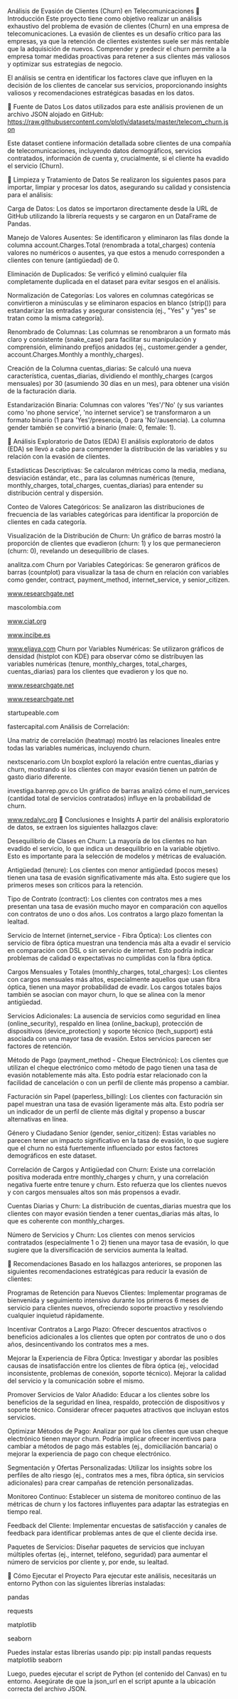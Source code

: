 Análisis de Evasión de Clientes (Churn) en Telecomunicaciones
🔹 Introducción
Este proyecto tiene como objetivo realizar un análisis exhaustivo del problema de evasión de clientes (Churn) en una empresa de telecomunicaciones. La evasión de clientes es un desafío crítico para las empresas, ya que la retención de clientes existentes suele ser más rentable que la adquisición de nuevos. Comprender y predecir el churn permite a la empresa tomar medidas proactivas para retener a sus clientes más valiosos y optimizar sus estrategias de negocio.

El análisis se centra en identificar los factores clave que influyen en la decisión de los clientes de cancelar sus servicios, proporcionando insights valiosos y recomendaciones estratégicas basadas en los datos.

🔹 Fuente de Datos
Los datos utilizados para este análisis provienen de un archivo JSON alojado en GitHub:
https://raw.githubusercontent.com/plotly/datasets/master/telecom_churn.json

Este dataset contiene información detallada sobre clientes de una compañía de telecomunicaciones, incluyendo datos demográficos, servicios contratados, información de cuenta y, crucialmente, si el cliente ha evadido el servicio (Churn).

🔹 Limpieza y Tratamiento de Datos
Se realizaron los siguientes pasos para importar, limpiar y procesar los datos, asegurando su calidad y consistencia para el análisis:

Carga de Datos: Los datos se importaron directamente desde la URL de GitHub utilizando la librería requests y se cargaron en un DataFrame de Pandas.

Manejo de Valores Ausentes: Se identificaron y eliminaron las filas donde la columna account.Charges.Total (renombrada a total_charges) contenía valores no numéricos o ausentes, ya que estos a menudo corresponden a clientes con tenure (antigüedad) de 0.

Eliminación de Duplicados: Se verificó y eliminó cualquier fila completamente duplicada en el dataset para evitar sesgos en el análisis.

Normalización de Categorías: Los valores en columnas categóricas se convirtieron a minúsculas y se eliminaron espacios en blanco (strip()) para estandarizar las entradas y asegurar consistencia (ej., "Yes" y "yes" se tratan como la misma categoría).

Renombrado de Columnas: Las columnas se renombraron a un formato más claro y consistente (snake_case) para facilitar su manipulación y comprensión, eliminando prefijos anidados (ej., customer.gender a gender, account.Charges.Monthly a monthly_charges).

Creación de la Columna cuentas_diarias: Se calculó una nueva característica, cuentas_diarias, dividiendo el monthly_charges (cargos mensuales) por 30 (asumiendo 30 días en un mes), para obtener una visión de la facturación diaria.

Estandarización Binaria: Columnas con valores 'Yes'/'No' (y sus variantes como 'no phone service', 'no internet service') se transformaron a un formato binario (1 para 'Yes'/presencia, 0 para 'No'/ausencia). La columna gender también se convirtió a binario (male: 0, female: 1).

🔹 Análisis Exploratorio de Datos (EDA)
El análisis exploratorio de datos (EDA) se llevó a cabo para comprender la distribución de las variables y su relación con la evasión de clientes.

Estadísticas Descriptivas: Se calcularon métricas como la media, mediana, desviación estándar, etc., para las columnas numéricas (tenure, monthly_charges, total_charges, cuentas_diarias) para entender su distribución central y dispersión.

Conteo de Valores Categóricos: Se analizaron las distribuciones de frecuencia de las variables categóricas para identificar la proporción de clientes en cada categoría.

Visualización de la Distribución de Churn: Un gráfico de barras mostró la proporción de clientes que evadieron (churn: 1) y los que permanecieron (churn: 0), revelando un desequilibrio de clases.




analitza.com
Churn por Variables Categóricas: Se generaron gráficos de barras (countplot) para visualizar la tasa de churn en relación con variables como gender, contract, payment_method, internet_service, y senior_citizen.




www.researchgate.net


mascolombia.com


www.ciat.org


www.incibe.es


www.eljaya.com
Churn por Variables Numéricas: Se utilizaron gráficos de densidad (histplot con KDE) para observar cómo se distribuyen las variables numéricas (tenure, monthly_charges, total_charges, cuentas_diarias) para los clientes que evadieron y los que no.




www.researchgate.net


www.researchgate.net


startupeable.com


fastercapital.com
Análisis de Correlación:

Una matriz de correlación (heatmap) mostró las relaciones lineales entre todas las variables numéricas, incluyendo churn.




nextscenario.com
Un boxplot exploró la relación entre cuentas_diarias y churn, mostrando si los clientes con mayor evasión tienen un patrón de gasto diario diferente.




investiga.banrep.gov.co
Un gráfico de barras analizó cómo el num_services (cantidad total de servicios contratados) influye en la probabilidad de churn.




www.redalyc.org
🔹 Conclusiones e Insights
A partir del análisis exploratorio de datos, se extraen los siguientes hallazgos clave:

Desequilibrio de Clases en Churn: La mayoría de los clientes no han evadido el servicio, lo que indica un desequilibrio en la variable objetivo. Esto es importante para la selección de modelos y métricas de evaluación.

Antigüedad (tenure): Los clientes con menor antigüedad (pocos meses) tienen una tasa de evasión significativamente más alta. Esto sugiere que los primeros meses son críticos para la retención.

Tipo de Contrato (contract): Los clientes con contratos mes a mes presentan una tasa de evasión mucho mayor en comparación con aquellos con contratos de uno o dos años. Los contratos a largo plazo fomentan la lealtad.

Servicio de Internet (internet_service - Fibra Óptica): Los clientes con servicio de fibra óptica muestran una tendencia más alta a evadir el servicio en comparación con DSL o sin servicio de internet. Esto podría indicar problemas de calidad o expectativas no cumplidas con la fibra óptica.

Cargos Mensuales y Totales (monthly_charges, total_charges): Los clientes con cargos mensuales más altos, especialmente aquellos que usan fibra óptica, tienen una mayor probabilidad de evadir. Los cargos totales bajos también se asocian con mayor churn, lo que se alinea con la menor antigüedad.

Servicios Adicionales: La ausencia de servicios como seguridad en línea (online_security), respaldo en línea (online_backup), protección de dispositivos (device_protection) y soporte técnico (tech_support) está asociada con una mayor tasa de evasión. Estos servicios parecen ser factores de retención.

Método de Pago (payment_method - Cheque Electrónico): Los clientes que utilizan el cheque electrónico como método de pago tienen una tasa de evasión notablemente más alta. Esto podría estar relacionado con la facilidad de cancelación o con un perfil de cliente más propenso a cambiar.

Facturación sin Papel (paperless_billing): Los clientes con facturación sin papel muestran una tasa de evasión ligeramente más alta. Esto podría ser un indicador de un perfil de cliente más digital y propenso a buscar alternativas en línea.

Género y Ciudadano Senior (gender, senior_citizen): Estas variables no parecen tener un impacto significativo en la tasa de evasión, lo que sugiere que el churn no está fuertemente influenciado por estos factores demográficos en este dataset.

Correlación de Cargos y Antigüedad con Churn: Existe una correlación positiva moderada entre monthly_charges y churn, y una correlación negativa fuerte entre tenure y churn. Esto refuerza que los clientes nuevos y con cargos mensuales altos son más propensos a evadir.

Cuentas Diarias y Churn: La distribución de cuentas_diarias muestra que los clientes con mayor evasión tienden a tener cuentas_diarias más altas, lo que es coherente con monthly_charges.

Número de Servicios y Churn: Los clientes con menos servicios contratados (especialmente 1 o 2) tienen una mayor tasa de evasión, lo que sugiere que la diversificación de servicios aumenta la lealtad.

🔹 Recomendaciones
Basado en los hallazgos anteriores, se proponen las siguientes recomendaciones estratégicas para reducir la evasión de clientes:

Programas de Retención para Nuevos Clientes: Implementar programas de bienvenida y seguimiento intensivo durante los primeros 6 meses de servicio para clientes nuevos, ofreciendo soporte proactivo y resolviendo cualquier inquietud rápidamente.

Incentivar Contratos a Largo Plazo: Ofrecer descuentos atractivos o beneficios adicionales a los clientes que opten por contratos de uno o dos años, desincentivando los contratos mes a mes.

Mejorar la Experiencia de Fibra Óptica: Investigar y abordar las posibles causas de insatisfacción entre los clientes de fibra óptica (ej., velocidad inconsistente, problemas de conexión, soporte técnico). Mejorar la calidad del servicio y la comunicación sobre el mismo.

Promover Servicios de Valor Añadido: Educar a los clientes sobre los beneficios de la seguridad en línea, respaldo, protección de dispositivos y soporte técnico. Considerar ofrecer paquetes atractivos que incluyan estos servicios.

Optimizar Métodos de Pago: Analizar por qué los clientes que usan cheque electrónico tienen mayor churn. Podría implicar ofrecer incentivos para cambiar a métodos de pago más estables (ej., domiciliación bancaria) o mejorar la experiencia de pago con cheque electrónico.

Segmentación y Ofertas Personalizadas: Utilizar los insights sobre los perfiles de alto riesgo (ej., contratos mes a mes, fibra óptica, sin servicios adicionales) para crear campañas de retención personalizadas.

Monitoreo Continuo: Establecer un sistema de monitoreo continuo de las métricas de churn y los factores influyentes para adaptar las estrategias en tiempo real.

Feedback del Cliente: Implementar encuestas de satisfacción y canales de feedback para identificar problemas antes de que el cliente decida irse.

Paquetes de Servicios: Diseñar paquetes de servicios que incluyan múltiples ofertas (ej., internet, teléfono, seguridad) para aumentar el número de servicios por cliente y, por ende, su lealtad.

🔹 Cómo Ejecutar el Proyecto
Para ejecutar este análisis, necesitarás un entorno Python con las siguientes librerías instaladas:

pandas

requests

matplotlib

seaborn

Puedes instalar estas librerías usando pip:
pip install pandas requests matplotlib seaborn

Luego, puedes ejecutar el script de Python (el contenido del Canvas) en tu entorno. Asegúrate de que la json_url en el script apunte a la ubicación correcta del archivo JSON.

